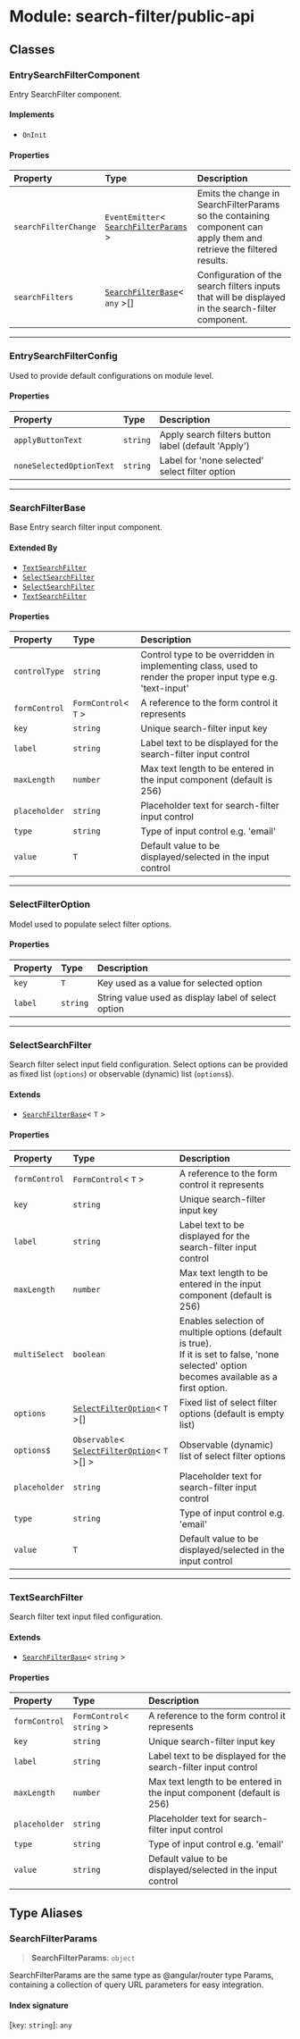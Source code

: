 # Module: search-filter/public-api

## Classes

### EntrySearchFilterComponent

Entry SearchFilter component.

#### Implements

- `OnInit`

#### Properties

| Property | Type | Description |
| :------ | :------ | :------ |
| `searchFilterChange` | `EventEmitter`\< [`SearchFilterParams`](search_filter_public_api.md#searchfilterparams) \> | Emits the change in SearchFilterParams so the containing component can apply them and retrieve the filtered results. |
| `searchFilters` | [`SearchFilterBase`](search_filter_public_api.md#searchfilterbase)\< `any` \>[] | Configuration of the search filters inputs that will be displayed in the search-filter component. |

***

### EntrySearchFilterConfig

Used to provide default configurations on module level.

#### Properties

| Property | Type | Description |
| :------ | :------ | :------ |
| `applyButtonText` | `string` | Apply search filters button label (default 'Apply') |
| `noneSelectedOptionText` | `string` | Label for 'none selected' select filter option |

***

### SearchFilterBase

Base Entry search filter input component.

#### Extended By

- [`TextSearchFilter`](search_filter_public_api.md#textsearchfilter)
- [`SelectSearchFilter`](search_filter_public_api.md#selectsearchfilter)
- [`SelectSearchFilter`](search_filter_public_api.md#selectsearchfilter)
- [`TextSearchFilter`](search_filter_public_api.md#textsearchfilter)

#### Properties

| Property | Type | Description |
| :------ | :------ | :------ |
| `controlType` | `string` | Control type to be overridden in implementing class, used to render the proper input type e.g. 'text-input' |
| `formControl` | `FormControl`\< `T` \> | A reference to the form control it represents |
| `key` | `string` | Unique search-filter input key |
| `label` | `string` | Label text to be displayed for the search-filter input control |
| `maxLength` | `number` | Max text length to be entered in the input component (default is 256) |
| `placeholder` | `string` | Placeholder text for search-filter input control |
| `type` | `string` | Type of input control e.g. 'email' |
| `value` | `T` | Default value to be displayed/selected in the input control |

***

### SelectFilterOption

Model used to populate select filter options.

#### Properties

| Property | Type | Description |
| :------ | :------ | :------ |
| `key` | `T` | Key used as a value for selected option |
| `label` | `string` | String value used as display label of select option |

***

### SelectSearchFilter

Search filter select input field configuration. Select options can be provided as fixed list (`options`)
or observable (dynamic) list (`options$`).

#### Extends

- [`SearchFilterBase`](search_filter_public_api.md#searchfilterbase)\< `T` \>

#### Properties

| Property | Type | Description |
| :------ | :------ | :------ |
| `formControl` | `FormControl`\< `T` \> | A reference to the form control it represents |
| `key` | `string` | Unique search-filter input key |
| `label` | `string` | Label text to be displayed for the search-filter input control |
| `maxLength` | `number` | Max text length to be entered in the input component (default is 256) |
| `multiSelect` | `boolean` | Enables selection of multiple options (default is true).<br />If it is set to false, 'none selected' option becomes available as a first option. |
| `options` | [`SelectFilterOption`](search_filter_public_api.md#selectfilteroption)\< `T` \>[] | Fixed list of select filter options (default is empty list) |
| `options$` | `Observable`\< [`SelectFilterOption`](search_filter_public_api.md#selectfilteroption)\< `T` \>[] \> | Observable (dynamic) list of select filter options |
| `placeholder` | `string` | Placeholder text for search-filter input control |
| `type` | `string` | Type of input control e.g. 'email' |
| `value` | `T` | Default value to be displayed/selected in the input control |

***

### TextSearchFilter

Search filter text input filed configuration.

#### Extends

- [`SearchFilterBase`](search_filter_public_api.md#searchfilterbase)\< `string` \>

#### Properties

| Property | Type | Description |
| :------ | :------ | :------ |
| `formControl` | `FormControl`\< `string` \> | A reference to the form control it represents |
| `key` | `string` | Unique search-filter input key |
| `label` | `string` | Label text to be displayed for the search-filter input control |
| `maxLength` | `number` | Max text length to be entered in the input component (default is 256) |
| `placeholder` | `string` | Placeholder text for search-filter input control |
| `type` | `string` | Type of input control e.g. 'email' |
| `value` | `string` | Default value to be displayed/selected in the input control |

## Type Aliases

### SearchFilterParams

> **SearchFilterParams**: `object`

SearchFilterParams are the same type as @angular/router type Params,
containing a collection of query URL parameters for easy integration.

#### Index signature

 \[`key`: `string`\]: `any`
